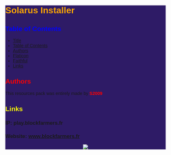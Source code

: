 <div class="text">

# <span style="color: orange;">Solarus Installer</span>



## <span style="color: blue;">Table of Contents</span>

- [Title](#blockfarmers-license)
- [Table of Contents](#table-of-contents)
- [Authors](#authors)
- [Flaticon](#flaticon)
- [Faithful](#faithful)
- [Links](#links)

## <span style="color: red;">Authors</span>
This resources pack was entirely made by <span style="color: red;">**S2009**</span>

## <span style="color: yellow;">Links</span>
###	IP: play.blockfarmers.fr
###	Website: www.blockfarmers.fr
<a style="display:flex; justify-content:center;" href="https://www.blockfarmers.fr"><img src="pack.png"/></a>

<style>
    @font-face {
    font-family: 'Ubuntu Titling Bold';
    src: url('https://raw.githubusercontent.com/SLGstudios/Solarus-Installer/main/Setup/build/src/fonts/UbuntuTitling-Bold.woff2') format('woff2');
    font-weight: bold;
    font-style: normal;
    }

    .text {
        font-family: 'Ubuntu Titling Bold', sans-serif;  
        background-image: url(https://github.com/SLGstudios/Solarus-Installer/blob/main/Setup/build/src/img/background.png?raw=true);
        background-size: contain;
        background-position: center;
        background-repeat: no-repeat;
        background-color: #2e1b66;
    }

    .text :hover{
        background-color: rgba(74,44,148,.9);
    }
</style>
</div>